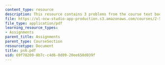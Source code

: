 ```yaml
---
content_type: resource
description: This resource contains 3 problems from the course text book.
file: https://ol-ocw-studio-app-production.s3.amazonaws.com/courses/2-58j-radiative-transfer-spring-2006/69f782098b7cc4d60d0920ee650d039f_ps6.pdf
file_type: application/pdf
learning_resource_types:
- Assignments
parent_title: Assignments
parent_type: CourseSection
resourcetype: Document
title: ps6.pdf
uid: 69f78209-8b7c-c4d6-0d09-20ee650d039f
---
```

